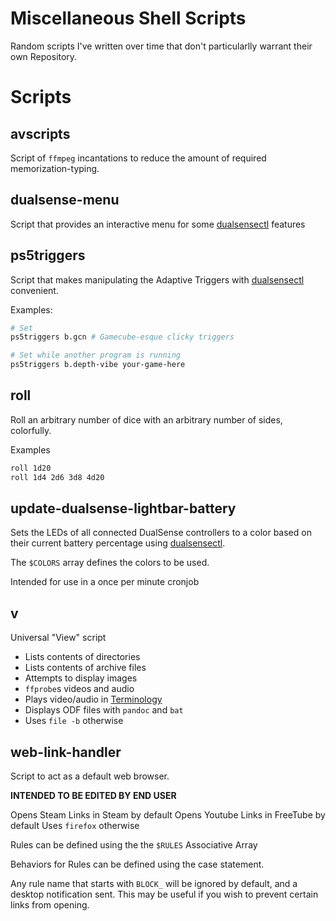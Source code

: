 # Miscellaneous Shell Scripts

Random scripts I've written over time that don't particularlly warrant their own Repository.

# Scripts

## avscripts
Script of `ffmpeg` incantations to reduce the amount of required memorization-typing.

## dualsense-menu
Script that provides an interactive menu for some [dualsensectl](https://github.com/nowrep/dualsensectl) features

## ps5triggers
Script that makes manipulating the Adaptive Triggers with [dualsensectl](https://github.com/nowrep/dualsensectl) convenient.

Examples:

```bash
# Set
ps5triggers b.gcn # Gamecube-esque clicky triggers

# Set while another program is running
ps5triggers b.depth-vibe your-game-here
```

## roll
Roll an arbitrary number of dice with an arbitrary number of sides, colorfully.

Examples

```bash
roll 1d20
roll 1d4 2d6 3d8 4d20
```

## update-dualsense-lightbar-battery
Sets the LEDs of all connected DualSense controllers to a color based on their current battery percentage using [dualsensectl](https://github.com/nowrep/dualsensectl).

The `$COLORS` array defines the colors to be used.

Intended for use in a once per minute cronjob

## v
Universal "View" script

- Lists contents of directories
- Lists contents of archive files
- Attempts to display images
- `ffprobe`s videos and audio
- Plays video/audio in [Terminology](https://www.enlightenment.org/about-terminology.md)
- Displays ODF files with `pandoc` and `bat`
- Uses `file -b` otherwise

## web-link-handler
Script to act as a default web browser.

**INTENDED TO BE EDITED BY END USER**

Opens Steam Links in Steam by default
Opens Youtube Links in FreeTube by default
Uses `firefox` otherwise

Rules can be defined using the the `$RULES` Associative Array

Behaviors for Rules can be defined using the case statement.

Any rule name that starts with `BLOCK_` will be ignored by default, and a desktop notification sent.
This may be useful if you wish to prevent certain links from opening.

